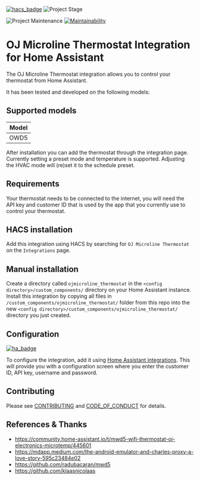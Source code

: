 <!-- PROJECT SHIELDS -->
[![hacs_badge][hacs-shield]][hacs-url]
![Project Stage][project-stage-shield]

![Project Maintenance][maintenance-shield]
[![Maintainability][maintainability-shield]][maintainability-url]

# OJ Microline Thermostat Integration for Home Assistant

The OJ Microline Thermostat integration allows you to control your
thermostat from Home Assistant.

It has been tested and developed on the following models:

## Supported models

| Model            |
|------------------|
| OWD5             |

After installation you can add the thermostat through the integration page. Currently setting a preset mode and temperature is supported. Adjusting
the HVAC mode will (re)set it to the schedule preset.

## Requirements

Your thermostat needs to be connected to the internet, you will need the API key and customer ID that is used by the app that you currently use to control your thermostat.

## HACS installation

Add this integration using HACS by searching for `OJ Microline Thermostat` on the `Integrations` page.

## Manual installation

Create a directory called `ojmicroline_thermostat` in the `<config directory>/custom_components/` directory on your Home Assistant instance.
Install this integration by copying all files in `/custom_components/ojmicroline_thermostat/` folder from this repo into the new `<config directory>/custom_components/ojmicroline_thermostat/` directory you just created.

## Configuration

[![ha_badge][ha-add-shield]][ha-add-url]

To configure the integration, add it using [Home Assistant integrations][ha-add-url]. This will provide you with a configuration screen where you enter the customer ID, API key, username and password.

## Contributing

Please see [CONTRIBUTING](.github/CONTRIBUTING.md) and [CODE_OF_CONDUCT](.github/CODE_OF_CONDUCT.md) for details.

## References & Thanks

- https://community.home-assistant.io/t/mwd5-wifi-thermostat-oj-electronics-microtemp/445601
- https://mdapp.medium.com/the-android-emulator-and-charles-proxy-a-love-story-595c23484e02
- https://github.com/radubacaran/mwd5
- https://github.com/klaasnicolaas

[maintainability-shield]: https://api.codeclimate.com/v1/badges/d77f7409eb02e331261b/maintainability
[maintainability-url]: https://codeclimate.com/github/robbinjanssen/python-ojmicroline-thermostat
[maintenance-shield]: https://img.shields.io/maintenance/yes/2023.svg
[project-stage-shield]: https://img.shields.io/badge/project%20stage-stable-brightgreen.svg?style=for-the-badge

[hacs-url]: https://github.com/hacs/integration
[hacs-shield]: https://img.shields.io/badge/HACS-Default-orange.svg?style=for-the-badge

[ha-add-url]: https://my.home-assistant.io/redirect/config_flow_start/?domain=ojmicroline_thermostat
[ha-add-shield]: https://my.home-assistant.io/badges/config_flow_start.svg
